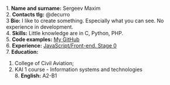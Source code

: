 <br>1. **Name and surname:** Sergeev Maxim
<br>2. **Contacts tlg:** @decurro
<br>3  **Bio:** I like to create something. Especially what you can see. No experience in development.
<br>4. **Skills:** Little knowledge are in C, Python, PHP.
<br>5. **Code examples:** [My GitHub](https://github.com/Decurro)
<br>6. **Experience:**  [JavaScript/Front-end. Stage 0](https://rs.school/js-stage0/)
<br>7. **Education:** 
1. College of Civil Aviation;
2. KAI 1 course - Information systems and technologies
<br>8. **English:** А2-B1